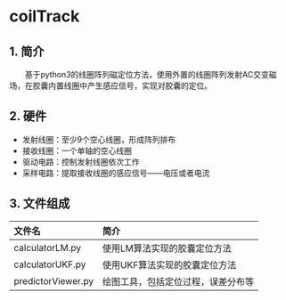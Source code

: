# coilTrack

## 1. 简介
   　　基于python3的线圈阵列磁定位方法，使用外置的线圈阵列发射AC交变磁场，在胶囊内置线圈中产生感应信号，实现对胶囊的定位。

## 2. 硬件
- 发射线圈：至少9个空心线圈，形成阵列排布
- 接收线圈：一个单轴的空心线圈
- 驱动电路：控制发射线圈依次工作
- 采样电路：提取接收线圈的感应信号——电压或者电流

## 3. 文件组成

| 文件名              | 简介                           |
|:-------------------|:-------------------------------|
| calculatorLM.py    | 使用LM算法实现的胶囊定位方法      |
| calculatorUKF.py   | 使用UKF算法实现的胶囊定位方法     |
| predictorViewer.py | 绘图工具，包括定位过程，误差分布等 |

